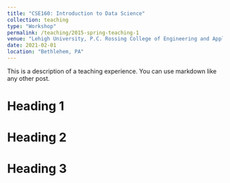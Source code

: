 ```yaml
---
title: "CSE160: Introduction to Data Science"
collection: teaching
type: "Workshop"
permalink: /teaching/2015-spring-teaching-1
venue: "Lehigh University, P.C. Rossing College of Engineering and Applied Science"
date: 2021-02-01
location: "Bethlehem, PA"
---
```


This is a description of a teaching experience. You can use markdown like any other post.

Heading 1
======

Heading 2
======

Heading 3
======
